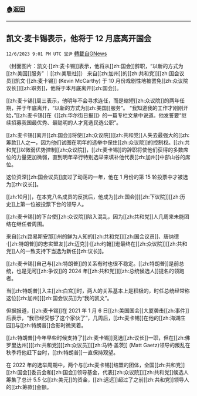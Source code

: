###  [:house:返回](README.md)
---


## 凯文·麦卡锡表示，他将于 12 月底离开国会
`12/6/2023 9:01 PM UTC 宝尹` [轉載自GNews](https://gnews.org/articles/2079410)

（封面图片：凯文·[[zh:麦卡锡]]表示，他将从[[zh:国会]]辞职，“以新的方式为[[zh:美国]]服务” ｜[[zh:美联社]]）
来自[[zh:加州]]的[[zh:共和党]][[zh:国会议员]]凯文·[[zh:麦卡锡]] (Kevin McCarthy) 于 10 月份戏剧性地被罢免[[zh:众议院议长]][[zh:职务]]，他将于本月底离开[[zh:国会]]。

[[zh:麦卡锡]]周三表示，他明年不会寻求连任，而是缩短[[zh:众议院]]的两年任期，并于年底离开，“以新的方式为[[zh:美国]]服务”。
“我知道我的工作才刚刚开始，”[[zh:麦卡锡]]在《[[zh:华尔街日报]]》的一篇专栏文章中说道。他发誓要“继续招募我国最优秀、最聪明的人才竞选民选公职”。

[[zh:麦卡锡]]离开[[zh:国会]]将使[[zh:众议院]][[zh:共和党]]人失去最强大的[[zh:筹款]]人之一，因为他们试图在明年的选举中保住[[zh:众议院]]的控制权。[[zh:共和党]]以微弱优势控制[[zh:众议院]]，[[zh:麦卡锡]]的辞职将使他们获得的多数席位的力量更加微弱，直到明年举行特别选举来填补他代表[[zh:加州]]中部山谷的席位。

这位资深[[zh:国会议员]]度过了动荡的一年，他在 1 月份的第 15 轮投票中才被选为[[zh:议长]]。

[[zh:10月]]，在本党八名成员的反抗后，他成为[[zh:国会]][[zh:下议院]][[zh:历史]]上第一位被投票下台的领导人。

[[zh:麦卡锡]]的下台使[[zh:众议院]]陷入混乱，因为[[zh:共和党]]人几周来未能团结在继任者周围。

来自[[zh:路易斯安那]]州的鲜为人知的[[zh:共和党]][[zh:国会议员]]、唐纳德·[[zh:特朗普]]的忠实盟友[[zh:迈克]]·[[zh:约翰]]逊最终在[[zh:众议院]][[zh:共和党]]人的一致支持下当选为新任[[zh:议长]]。

[[zh:麦卡锡]]自己与[[zh:特朗普]]的关系有时也很不稳定。[[zh:特朗普]]是前总统，也是无可[[zh:争议]]的 2024 年[[zh:共和党]][[zh:总统候选人]]提名的领跑者。

当[[zh:特朗普]]入主[[zh:白宫]]时，两人的关系基本上是积极的，时任总统经常称这位[[zh:加州]][[zh:国会议员]]为“我的凯文”。

但据报道，[[zh:麦卡锡]]在 2021 年 1 月 6 日[[zh:美国国会]]大厦袭击[[zh:事件]]后表示，“我已经受够了这个家伙了”，几周后，[[zh:麦卡锡]]在他的[[zh:海湖庄园]]与[[zh:特朗普]]合影时微笑着。

[[zh:特朗普]]今年早些时候支持了[[zh:麦卡锡]]竞选[[zh:议长]]一职，但在[[zh:佛罗里达州]][[zh:共和党]][[zh:众议员]][[zh:马特·盖茨]] (Matt Gaetz)领导的叛乱在秋季将他赶下台时，[[zh:特朗普]]一直保持观望。

在 2022 年的选举周期中，两个与[[zh:麦卡锡]]结盟的团体，全国[[zh:共和党]][[zh:国会]]委员会和[[zh:国会]]领导基金，代表[[zh:众议院]][[zh:共和党]]候选人筹集了总计 5.5 亿[[zh:美元]]的资金，[[zh:远远]]超过了之前[[zh:共和党]]领导人的[[zh:筹款]]金额。


